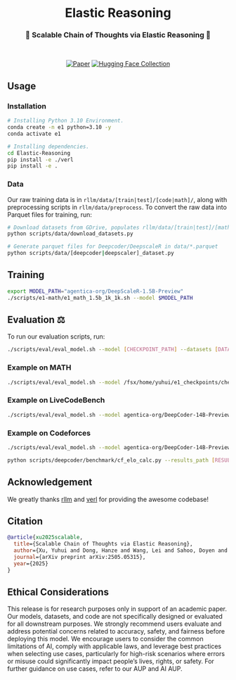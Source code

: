 <div align="center">

# Elastic Reasoning
<div>
<div>
<h3>🚀 Scalable Chain of Thoughts via Elastic Reasoning 🌟
</div>
</div>
<br>
<div align="center">

[![Paper](https://img.shields.io/badge/paper-A42C25?style=for-the-badge&logo=arxiv&logoColor=white)](https://arxiv.org/pdf/2505.05315)
[![Hugging Face Collection](https://img.shields.io/badge/Elastic_Reasoning-fcd022?style=for-the-badge&logo=huggingface&logoColor=000&labelColor)](https://huggingface.co/Salesforce/Elastic-Reasoning)

</div>
</div>

## Usage


### Installation
```bash
# Installing Python 3.10 Environment.
conda create -n e1 python=3.10 -y
conda activate e1

# Installing dependencies.
cd Elastic-Reasoning
pip install -e ./verl
pip install -e .
```
### Data
Our raw training data is in `rllm/data/[train|test]/[code|math]/`, along with preprocessing scripts in `rllm/data/preprocess`. To convert the raw data into Parquet files for training, run:

```bash
# Download datasets from GDrive, populates rllm/data/[train|test]/[math|code]/*.json
python scripts/data/download_datasets.py

# Generate parquet files for Deepcoder/DeepscaleR in data/*.parquet
python scripts/data/[deepcoder|deepscaler]_dataset.py
```
## Training
```bash
export MODEL_PATH="agentica-org/DeepScaleR-1.5B-Preview"
./scripts/e1-math/e1_math_1.5b_1k_1k.sh --model $MODEL_PATH
```

## Evaluation ⚖️

To run our evaluation scripts, run:
```bash
./scripts/eval/eval_model.sh --model [CHECKPOINT_PATH] --datasets [DATASET1] [DATASET2] --output-dir [OUTPUT_DIR] --n [N_PASSES] --tp [TENSOR_PARALLEL_SIZE] --e1-mode [SEPARATE_BUDGETING] --e1-thinking-length [THINKING_LENGTH] --e1-solution-length [SOLUTION_LENGTH]
```

### Example on MATH
```bash
./scripts/eval/eval_model.sh --model /fsx/home/yuhui/e1_checkpoints/checkpoints/deepscaler/deepscaler-1.5b-2k-1k-1k-truncate/actor/global_step_150 --datasets aime math amc minerva olympiad_bench --output-dir $HOME/DeepScaleR-1.5B-Preview --tp 1 --n 16 --e1-mode True --e1-thinking-length 1024 --e1-solution-length 1024
```
### Example on LiveCodeBench
```bash
./scripts/eval/eval_model.sh --model agentica-org/DeepCoder-14B-Preview --datasets test_livecodebench --output-dir $HOME/DeepCoder-14B-Preview --tp 4 --e1-mode True --e1-thinking-length 1024 --e1-solution-length 1024
```

### Example on Codeforces
```bash
./scripts/eval/eval_model.sh --model agentica-org/DeepCoder-14B-Preview --datasets test_codeforces --output-dir $HOME/DeepCoder-14B-Preview --tp 4 --n 8 --e1-mode True --e1-thinking-length 1024 --e1-solution-length 1024
```
```bash
python scripts/deepcoder/benchmark/cf_elo_calc.py --results_path [RESULTS_JSON_PATH] --pass_n 8
```

## Acknowledgement
We greatly thanks [rllm](https://github.com/agentica-project/rllm) and [verl](https://github.com/volcengine/verl) for providing the awesome codebase!

## Citation


```bibtex
@article{xu2025scalable,
  title={Scalable Chain of Thoughts via Elastic Reasoning},
  author={Xu, Yuhui and Dong, Hanze and Wang, Lei and Sahoo, Doyen and Li, Junnan and Xiong, Caiming},
  journal={arXiv preprint arXiv:2505.05315},
  year={2025}
}
```

## Ethical Considerations
This release is for research purposes only in support of an academic paper. Our models, datasets, and code are not specifically designed or evaluated for all downstream purposes. We strongly recommend users evaluate and address potential concerns related to accuracy, safety, and fairness before deploying this model. We encourage users to consider the common limitations of AI, comply with applicable laws, and leverage best practices when selecting use cases, particularly for high-risk scenarios where errors or misuse could significantly impact people’s lives, rights, or safety. For further guidance on use cases, refer to our AUP and AI AUP.
